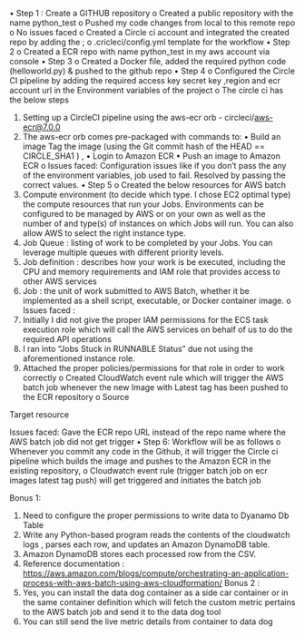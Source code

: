 
•	Step 1 :  Create a GITHUB repository
o	Created a public repository with the name python_test
o	Pushed my code changes from local to this remote repo
o	No issues faced
o	Created a Circle ci account and integrated the created repo by adding the ;
o	.cricleci/config.yml template for the workflow
•	Step 2 
o	Created a ECR repo with name python_test in my aws account via console
•	Step 3
o	Created a Docker file, added the required python code (helloworld.py)  & pushed to the github repo
•	Step 4 
o	Configured the Circle CI  pipeline by adding the required access key secret key ,region and ecr account url in the Environment variables of the project
o	The circle ci has the below steps
1.	Setting up a CircleCI pipeline using the aws-ecr orb - circleci/aws-ecr@7.0.0
2.	 The aws-ecr orb comes pre-packaged with commands to:
•	 Build an image Tag the image (using the Git commit hash of the HEAD == CIRCLE_SHA1 ) ,
•	 Login to Amazon ECR 
•	Push an image to Amazon ECR
o	Issues faced: Configuration issues like if you don’t pass the any of the environment variables, job used to fail. Resolved by passing the correct values.
•	Step 5 
o	Created the below resources for AWS batch
1.	Compute environment (to decide which type. I chose EC2 optimal type) the compute resources that run your Jobs. Environments can be configured to be managed by AWS or on your own as well as the number of and type(s) of instances on which Jobs will run. You can also allow AWS to select the right instance type.
2.	Job Queue : listing of work to be completed by your Jobs. You can leverage multiple queues with different priority levels.
3.	Job definition : describes how your work is be executed, including the CPU and memory requirements and IAM role that provides access to other AWS services
4.	Job : the unit of work submitted to AWS Batch, whether it be implemented as a shell script, executable, or Docker container image.
o	Issues faced :   
1.	Initially I  did not give the proper IAM permissions for the ECS task execution role which will call the AWS services on behalf of us to do the required API operations 
2.	I ran into “Jobs Stuck in RUNNABLE Status” due not using the aforementioned instance role.
3.	Attached the proper policies/permissions for that role in order to work correctly
o	Created CloudWatch event rule which will trigger the AWS batch job whenever the new Image with Latest tag has been pushed to the ECR repository
o	Source
 
Target resource
 
Issues faced: Gave the ECR repo URL instead of the repo name where the AWS batch job did not get trigger
•	Step 6: Workflow will be as follows
o	Whenever you commit any code in the Github, it will trigger the Circle ci pipeline which builds the image and pushes to the Amazon ECR in the existing repository,
o	Cloudwatch event rule (trigger batch job on ecr images latest tag push) will get triggered and initiates the batch job

Bonus 1:
1.	Need to configure the proper permissions to write data to Dyanamo Db Table
2.	Write any  Python-based program reads the contents of the cloudwatch logs , parses each row, and updates an Amazon DynamoDB table.
3.	Amazon DynamoDB stores each processed row from the CSV.
4.	Reference documentation : https://aws.amazon.com/blogs/compute/orchestrating-an-application-process-with-aws-batch-using-aws-cloudformation/
Bonus 2 :
1.	Yes, you can install the data dog container as a side car container or in the same container definition which will fetch the custom metric pertains to the AWS batch job and send it to the data dog tool
2.	You can still send the live metric details from container to data dog












 
